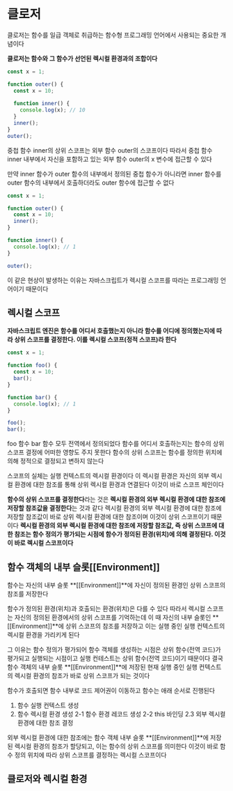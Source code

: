 # 클로저

클로저는 함수를 일급 객체로 취급하는 함수형 프로그래밍 언어에서 사용되는 중요한 개념이다

**클로저는 함수와 그 함수가 선언된 렉시컬 환경과의 조합이다**

```js
const x = 1;

function outer() {
  const x = 10;
  
  function inner() {
    console.log(x); // 10
  }
  inner();
}
outer();
```
중첩 함수 inner의 상위 스코프는 외부 함수 outer의 스코프이다
따라서 중첩 함수 inner 내부에서 자신을 포함하고 있는 외부 함수 outer의 x 변수에 접근할 수 있다

만약 inner 함수가 outer 함수의 내부에서 정의된 중첩 함수가 아니라면 inner 함수를
outer 함수의 내부에서 호출하더라도 outer 함수에 접근할 수 없다
```js
const x = 1;

function outer() {
  const x = 10;
  inner();
}

function inner() {
  console.log(x); // 1
}

outer();
```
이 같은 현상이 발생하는 이유는 자바스크립트가 렉시컬 스코프를 따라는 프로그래밍 언어이기 때문이다


## 렉시컬 스코프

**자바스크립트 엔진은 함수를 어디서 호출했는지 아니라 함수를 어디에 정의했는지에 따라 상위 스코프를 결정한다. 이를 렉시컬 스코프(정적 스코프)라 한다**

```js
const x = 1;

function foo() {
  const x = 10;
  bar();
}

function bar() {
  console.log(x); // 1
}

foo();
bar();
```
foo 함수 bar 함수 모두 전역에서 정의되었다
함수를 어디서 호출하는지는 함수의 상위 스코프 결정에 어떠한 영향도 주지 못한다
함수의 상위 스코프는 함수를 정의한 위치에 의해 정적으로 결정되고 변하지 않는다

스코프의 실체는 실행 컨텍스트의 렉시컬 환경이다
이 렉시컬 환경은 자신의 외부 렉시컬 환경에 대한 참조를 통해 상위 렉시컬 환경과 연결된다
이것이 바로 스코프 체인이다

**함수의 상위 스코프를 결정한다**라는 것은 **렉시컬 환경의 외부 렉시컬 환경에 대한 참조에 저장할 참조값을 결정한다**는 것과 같다
렉시컬 환경의 외부 렉시컬 환경에 대한 참조에 저장할 참조값이 바로 상위 렉시컬 환경에 대한 참조이며
이것이 상위 스코프이기 때문이다
**렉시컬 환경의 외부 렉시컬 환경에 대한 참조에 저장할 참조값, 즉 상위 스코프에 대한 참조는 함수 정의가 평가되는 시점에 함수가 정의된 환경(위치)에 의해 결정된다. 이것이 바로 렉시컬 스코프이다**


## 함수 객체의 내부 슬롯[[Environment]]

함수는 자신의 내부 슬롯 **[[Environment]]**에 자신이 정의된 환경인 상위 스코프의 참조를 저장한다

함수가 정의된 환경(위치)과 호출되는 환경(위치)은 다를 수 있다
따라서 렉시컬 스코프는 자신의 정의된 환경에서의 상위 스코프를 기억하는데
이 때 자신의 내부 슬롯인 **[[Environment]]**에 상위 스코프의 참조를 저장하고
이는 실행 중인 실행 컨텍스트의 렉시컬 환경을 가리키게 된다

그 이유는 함수 정의가 평가되어 함수 객체를 생성하는 시점은 상위 함수(전역 코드)가 평가되고 
실행되는 시점이고 실행 컨테스트는 상위 함수(전역 코드)이기 때문이다
결국 함수 객체의 내부 슬롯 **[[Environment]]**에 저장된 현재 실행 중인 실행 컨텍스트의
렉시컬 환경의 참조가 바로 상위 스코프가 되는 것이다

함수가 호출되면 함수 내부로 코드 제어권이 이동하고 함수는 애래 순서로 진행된다
1. 함수 실행 컨텍스트 생성
2. 함수 렉시컬 환경 생성
  2-1 함수 환경 레코드 생성
  2-2 this 바인딩
  2.3 외부 렉시컬 환경에 대한 참조 결정

외부 렉시컬 환경에 대한 참조에는 함수 객체 내부 슬롯 **[[Environment]]**에 저장된 렉시컬 환경의 참조가 할당되고, 이는 함수의 상위 스코프를 의미한다
이것이 바로 함수 정의 위치에 따라 상위 스코프를 결정하는 렉시컬 스코프이다


## 클로저와 렉시컬 환경